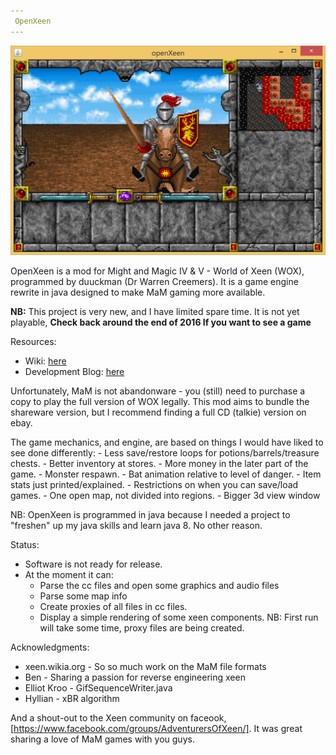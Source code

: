 ```yaml
---
 OpenXeen
---
```

![Last Screen Shot](doco/Dev%20History/openXeen6.png?raw=true "Last Screen Shot")

OpenXeen is a mod for Might and Magic IV & V - World of Xeen (WOX), programmed by duuckman (Dr Warren Creemers).
It is a game engine rewrite in java designed to make MaM gaming more available.

__NB:__ This project is very new, and I have limited spare time.
It is not yet playable, **Check back around the end of 2016 If you want to see a game**

Resources:
  - Wiki: [here](https://github.com/busyDuckman/OpenXeen/wiki)
  - Development Blog: [here](https://github.com/busyDuckman/OpenXeen/wiki/A-Development-BLOG-(in-screenshots))

Unfortunately, MaM is not abandonware - you (still) need to purchase a copy to play the full version of WOX legally.
This mod aims to bundle the shareware version, but I recommend finding a full CD (talkie) version on ebay.

The game mechanics, and engine, are based on things I would have liked to see done differently:
    - Less save/restore loops for potions/barrels/treasure chests.
    - Better inventory at stores.
    - More money in the later part of the game.
    - Monster respawn.
    - Bat animation relative to level of danger.
    - Item stats just printed/explained.
    - Restrictions on when you can save/load games.
    - One open map, not divided into regions.
    - Bigger 3d view window


NB: OpenXeen is programmed in java because I needed a project to "freshen" up
    my java skills and learn java 8. No other reason.

Status:
  - Software is not ready for release.
  - At the moment it can:
     - Parse the cc files and open some graphics and audio files
     - Parse some map info
     - Create proxies of all files in cc files.
     - Display a simple rendering of some xeen components.
  NB: First run will take some time, proxy files are being created.

Acknowledgments:
  - xeen.wikia.org -    So so much work on the MaM file formats
  - Ben            -    Sharing a passion for reverse engineering xeen
  - Elliot Kroo    -    GifSequenceWriter.java
  - Hyllian        -    xBR algorithm

And a shout-out to the Xeen community on faceook, [https://www.facebook.com/groups/AdventurersOfXeen/].
It was great sharing a love of MaM games with you guys.

